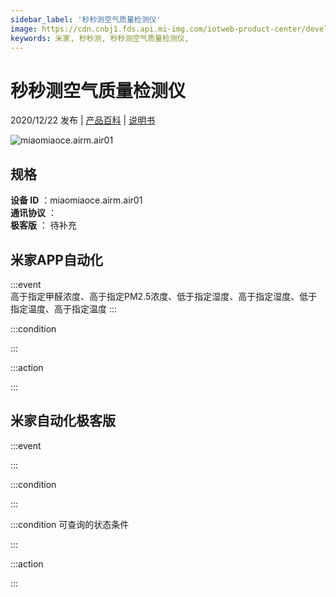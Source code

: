 ```yaml
---
sidebar_label: '秒秒测空气质量检测仪'
image: https://cdn.cnbj1.fds.api.mi-img.com/iotweb-product-center/developer_1597222866643byj1adA1.png?GalaxyAccessKeyId=AKVGLQWBOVIRQ3XLEW&Expires=9223372036854775807&Signature=iJpCLIBXoM4K8Mt63EerrTaN+vE=
keywords: 米家, 秒秒测, 秒秒测空气质量检测仪, 
---
```

# 秒秒测空气质量检测仪

2020/12/22 发布 | [产品百科](https://home.mi.com/webapp/content/baike/product/index.html?model=miaomiaoce.airm.air01/) | [说明书](https://home.mi.com/views/introduction.html?model=miaomiaoce.airm.air01&region=cn)

![miaomiaoce.airm.air01](https://cdn.cnbj1.fds.api.mi-img.com/iotweb-product-center/developer_1597222866643byj1adA1.png?GalaxyAccessKeyId=AKVGLQWBOVIRQ3XLEW&Expires=9223372036854775807&Signature=iJpCLIBXoM4K8Mt63EerrTaN+vE=)

## 规格  
> 
**设备 ID** ：miaomiaoce.airm.air01  
**通讯协议** ：  
**极客版**  ： 待补充 


## 米家APP自动化  

:::event  
高于指定甲醛浓度、高于指定PM2.5浓度、低于指定湿度、高于指定湿度、低于指定温度、高于指定温度
:::

:::condition  

:::

:::action   

:::

## 米家自动化极客版  

:::event  

:::

:::condition  

:::

:::condition 可查询的状态条件  

:::

:::action  

:::

        
